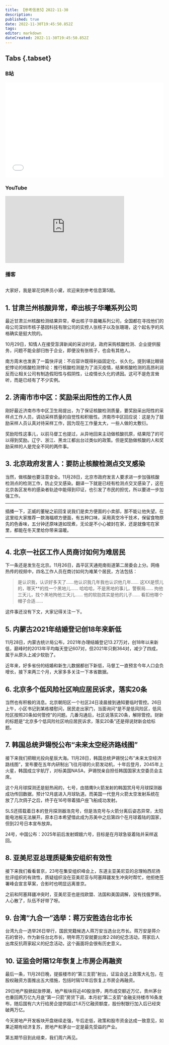 ```yaml
---
title: 【参考信息5】2022-11-30
description: 
published: true
date: 2022-11-30T19:45:50.852Z
tags: 
editor: markdown
dateCreated: 2022-11-30T19:45:50.852Z
---
```


## Tabs {.tabset}

### B站
<div style="position: relative; padding: 30% 45%;">
<iframe style="position: absolute; width: 100%; height: 100%; left: 0; top: 0;" src="//player.bilibili.com/player.html?&bvid=BV18W4y1p7up&page=1&as_wide=1&high_quality=1&danmaku=1" scrolling="no" border="0" frameborder="no" framespacing="0" allowfullscreen="true"></iframe>
</div>

### YouTube
<div style="position: relative; padding-bottom: calc(56.25% * 0.75); /* 16:9 */ width: 75%; height: 0;">
<iframe style="position: absolute; top: 0; left: 0; width: 100%; height: 100%;" src="https://www.youtube-nocookie.com/embed/YgBRwMz8YwU" title="YouTube video player" frameborder="0" allow="accelerometer; autoplay; clipboard-write; encrypted-media; gyroscope; picture-in-picture" allowfullscreen></iframe>
</div>
  
### 播客
<div class="podcast-player"></div>

## 

大家好，我是翠花饲养员小黛，欢迎来到参考信息第5期。

## 1. 甘肃兰州核酸异常，牵出核子华曦系列公司

最近甘肃兰州核酸检测结果异常，牵出核子华晨曦系列公司，全国都在寻找他们的母公司深圳市核子基因科技有限公司的实控人张核子以及张珊珊，这个起名字的风格确实是挺大院的。

10月29日，知情人在接受澎湃新闻的采访时说，政府采购核酸检测、企业提供服务，问题不能全部归咎于企业，即便没有张核子，也会有其他人。

南方周末也发表了一篇快评说：不应容许既得利益固定化、长久化。提到堪比眼镜蛇悖论的核酸检测悖论：推行核酸检测是为了消灭疫情，结果核酸检测的高昂利润反而让相关公司有制造假阳性与假阴性，让疫情长久化的诱因。这可不是危言耸听，而是已经有了不少实例。

## 2. 济南市市中区：奖励采出阳性的工作人员

刚好最近济南市市中区卫生局提出，为了保证核酸检测质量，要奖励采出阳性的采样点工作人员，调动采样质量的自觉性和积极性。济南市中区回应说：这是为了鼓励采样人员认真对待采样工作，因为现在工作量太大，一些人做的太敷衍。

奖励阳性这事儿，以前马督工也提过，从异地回来主动做核酸抗原，结果阳了的可以得到奖励。辽宁、浙江、黑龙江都出台过类似的政策。但是奖励做核酸的人和奖励采样的人是完全不同的两件事。

## 3. 北京政府发言人：要防止核酸检测点交叉感染

当然，做核酸也要注意安全。11月28日，北京市政府发言人要求进一步加强核酸检测点的检测工作，防止交叉感染。翻译一下就是已经有检测点交叉感染了，这在北京各区发布的感染者轨迹中能得到印证，也引发了市民的担忧，所以要进一步加强工作。

-----

插播一下，正威的董秘之前回复说我们是卖方便面的小卖部，那不能让他失望。在这里给大家推荐一款海福顺方便面，有五种口味，采用真空冷干技术，保留食物原先的色香味，五分钟还原味道如现煮，无论是不小心被封在家，还是就像宅在家里，都能在冬天里给你带来温暖。

-----

## 4. 北京一社区工作人员商讨如何为难居民

下一条还是发生在北京。11月26日，昌平区天通苑南街道第二居委会上分。网络热传的视频中，四名工作人员在商讨如何为难某个居民，方法包括：

> 是认识我，认识好多天了……他认识我几年我也认识他几年……
> 这XX是惯儿的，哪天\*\*的找一个黑地儿……
> 哈哈哈，不是黑地的事儿，警察局……
> 拘他三天儿，找个黑地拘他三天儿……
> 他的软肋其实是他的儿子……
> 看扣他哪个帽子合适……

这件事还没有下文，大家记得关注一下。

## 5. 内蒙古2021年结婚登记创18年来新低

11月28日，内蒙古统计局公布，2021年办理结婚登记13.27万对，创18年以来新低，巅峰时的2013年平均每天登记607对，但2021年只剩364对，减少了四成，属于从原头上减少软肋了。

近年来，好多省份的结婚和新生儿数据都创下新低，马督工一直预言今年人口会负增长，接下来两三个月，大家多多关注一下本省数据。

## 6. 北京多个低风险社区响应居民诉求，落实20条

当然也有积极的消息。北京朝阳区一个社区24日凌晨接到通知要临时管控。26日上午，小区书记到某栋楼慰问，居民走出家门，当面询问“是不是低风险区，低风险区按照20条如何管控”的问题。几番沟通后，社区说落实20条，解除管控。财新的标题是“北京多个低风险社区响应居民诉求，落实20条”还是得说财新会给标题。

## 7. 韩国总统尹锡悦公布“未来太空经济路线图”

接下来我们把眼光投向星辰大海。11月28日，韩国总统尹锡悦公布“未来太空经济路线图”，宣布要在五年内研制出飞往月球的火箭发动机，十年后登月，2045年上火星，韩国成立宇航厅，对标美国NASA，尹锡悦亲自担任韩国国家太空委员会主席。

这个月月球探测还是挺热闹的，七号，由猎鹰9火箭发射的韩国赏月号月球探测器成功传回数据，预计12月底进入月球轨道。而美国一代登月火箭太空发射系统在放了几次鸽子之后，终于在16号带着猎户座飞船成功发射。

SLS还搭载着日本的登月探测器浩克号，但是浩克号与火箭分离后姿态异常，太阳能电池板无法展开。原本日本希望借此成为苏美中之后第四个在月球着陆的国家，但到22号日本宣布放弃。

24号，中国公布：2025年前后发射嫦娥六号，目标是在月球急驱着陆并采样返回。

## 8. 亚美尼亚总理质疑集安组织有效性

接下来我们看看普京，23号在集安组织峰会上，东道主亚美尼亚的总理帕西尼扬批评组织的有效性，质疑组织没在亚美尼亚与阿塞拜疆发生冲突时帮忙，他拒绝签署峰会宣言草案，合影时也明显远离普京。

之前和阿塞拜疆冲突时，亚美尼亚也是找欧盟、法国和美国调解，没有找俄罗斯。人心散了，队伍不好带了呀。

## 9. 台湾“九合一”选举：蒋万安胜选台北市长

台湾九合一选举26日举行，国民党籍候选人蒋万安当选台北市长。蒋万安是蒋介石的曾孙，作为新任台北市长，明年蒋万安就要出席2·28的纪念活动，蒋家后人出席反抗蒋家起义的纪念活动，这个画面将会很有历史意义。

## 10. 证监会时隔12年恢复上市房企再融资

最后一条，11月28日晚，提振楼市的“第三支箭”射出，证监会送上政策大礼包，在股权融资方面推出五大措施，包括时隔12年后恢复上市房企再融资。

29日地产股掀起涨停潮，地产板块将近40股涨停，两市成交额近万亿，贵州茅台也重回两万亿九月底“第一只箭”房贷下调，本月初“第二支箭”金融支持楼市16条发布，随后国有六大行给房企提供超过1.6万亿融资额度，股份制银行加入后已经突破两万亿。

今天房地产开发板块开盘继续走强，午后走低，政策和股市资金达成一致意见，如果近期有经济复苏，房地产和茅台一定是最先受益的产业。

第五期节目到此结束，我们周六再见。